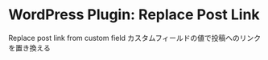 # WordPress Plugin: Replace Post Link

Replace post link from custom field
カスタムフィールドの値で投稿へのリンクを置き換える
